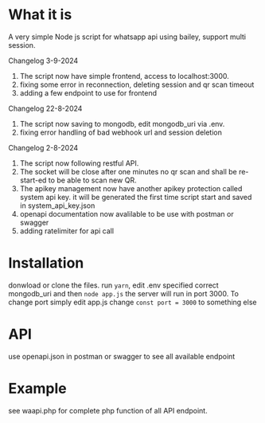 # What it is
A very simple Node js script for whatsapp api using bailey, support multi session. 

Changelog 3-9-2024
 1. The script now have simple frontend, access to localhost:3000. 
 2. fixing some error in reconnection, deleting session and qr scan timeout
 3. adding a few endpoint to use for frontend
    
Changelog 22-8-2024
 1. The script now saving to mongodb, edit mongodb_uri via .env. 
 2. fixing error handling of bad webhook url and session deletion
    
Changelog 2-8-2024
 1. The script now following restful API. 
 2. The socket will be close after one minutes no qr scan and shall be re-start-ed to be able to scan new QR. 
 3. The apikey management now have another apikey protection called system api key. it will be generated the first time script start and saved in system_api_key.json 
 4. openapi documentation now avalilable to be use with postman or swagger 
 5. adding ratelimiter for api call

# Installation
donwload or clone the files. run `yarn`, edit .env specified correct mongodb_uri and then `node app.js` the server will run in port 3000.
To change port simply edit app.js change `const port = 3000` to something else

# API
use openapi.json in postman or swagger to see all available endpoint

# Example
see waapi.php for complete php function of all API endpoint.
